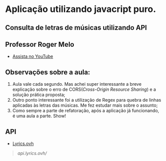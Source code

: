 # Aplicação utilizando javacript puro.

## Consulta de letras de músicas utilizando API

## Professor Roger Melo

- [Assista no YouTube](https://www.youtube.com/watch?v=sgiTuXGin2I&list=PLpSJMw6H4PFMOJHMULTxKNOEw7g1cBuyP&index=3)

## Observações sobre a aula:

1. Aula vale cada segundo. Mas achei super interessante a breve explicação sobre o erro de CORS(*Cross-Origin Resource Sharing*) e a solução prática proposta;
2. Outro ponto interessante foi a utilização de Regex para quebra de linhas aplicadas às letras das músicas. Me fez estudar mais sobre o assunto;
3. Como sempre a parte de refatoração, após a aplicação já funcionando, é uma aula a parte. Show!

## API

- [Lyrics.ovh](https://lyrics.ovh/)
> *api.lyrics.ovh/*
